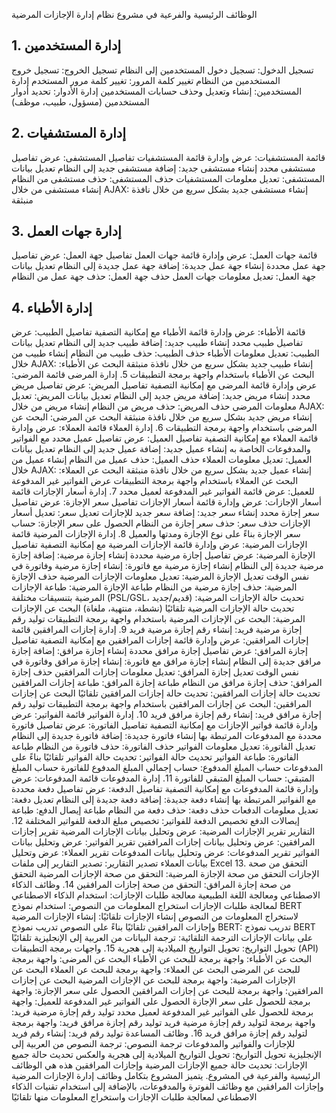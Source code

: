 الوظائف الرئيسية والفرعية في مشروع نظام إدارة الإجازات المرضية
## 1. إدارة المستخدمين
تسجيل الدخول: تسجيل دخول المستخدمين إلى النظام
تسجيل الخروج: تسجيل خروج المستخدمين من النظام
تغيير كلمة المرور: تغيير كلمة مرور المستخدم
إدارة المستخدمين: إنشاء وتعديل وحذف حسابات المستخدمين
إدارة الأدوار: تحديد أدوار المستخدمين (مسؤول، طبيب، موظف)
## 2. إدارة المستشفيات
قائمة المستشفيات: عرض وإدارة قائمة المستشفيات
تفاصيل المستشفى: عرض تفاصيل مستشفى محدد
إنشاء مستشفى جديد: إضافة مستشفى جديد إلى النظام
تعديل بيانات المستشفى: تعديل معلومات المستشفيات
حذف المستشفى: حذف مستشفى من النظام
إنشاء مستشفى من خلال AJAX: إنشاء مستشفى جديد بشكل سريع من خلال نافذة منبثقة
## 3. إدارة جهات العمل
قائمة جهات العمل: عرض وإدارة قائمة جهات العمل
تفاصيل جهة العمل: عرض تفاصيل جهة عمل محددة
إنشاء جهة عمل جديدة: إضافة جهة عمل جديدة إلى النظام
تعديل بيانات جهة العمل: تعديل معلومات جهات العمل
حذف جهة العمل: حذف جهة عمل من النظام
## 4. إدارة الأطباء
قائمة الأطباء: عرض وإدارة قائمة الأطباء مع إمكانية التصفية
تفاصيل الطبيب: عرض تفاصيل طبيب محدد
إنشاء طبيب جديد: إضافة طبيب جديد إلى النظام
تعديل بيانات الطبيب: تعديل معلومات الأطباء
حذف الطبيب: حذف طبيب من النظام
إنشاء طبيب من خلال AJAX: إنشاء طبيب جديد بشكل سريع من خلال نافذة منبثقة
البحث عن الأطباء: البحث عن الأطباء باستخدام واجهة برمجة التطبيقات
5. إدارة المرضى
قائمة المرضى: عرض وإدارة قائمة المرضى مع إمكانية التصفية
تفاصيل المريض: عرض تفاصيل مريض محدد
إنشاء مريض جديد: إضافة مريض جديد إلى النظام
تعديل بيانات المريض: تعديل معلومات المرضى
حذف المريض: حذف مريض من النظام
إنشاء مريض من خلال AJAX: إنشاء مريض جديد بشكل سريع من خلال نافذة منبثقة
البحث عن المرضى: البحث عن المرضى باستخدام واجهة برمجة التطبيقات
6. إدارة العملاء
قائمة العملاء: عرض وإدارة قائمة العملاء مع إمكانية التصفية
تفاصيل العميل: عرض تفاصيل عميل محدد مع الفواتير والمدفوعات الخاصة به
إنشاء عميل جديد: إضافة عميل جديد إلى النظام
تعديل بيانات العميل: تعديل معلومات العملاء
حذف العميل: حذف عميل من النظام
إنشاء عميل من خلال AJAX: إنشاء عميل جديد بشكل سريع من خلال نافذة منبثقة
البحث عن العملاء: البحث عن العملاء باستخدام واجهة برمجة التطبيقات
عرض الفواتير غير المدفوعة للعميل: عرض قائمة الفواتير غير المدفوعة لعميل محدد
7. إدارة أسعار الإجازات
قائمة أسعار الإجازات: عرض وإدارة قائمة أسعار الإجازات
تفاصيل سعر الإجازة: عرض تفاصيل سعر إجازة محدد
إنشاء سعر جديد: إضافة سعر جديد للإجازات
تعديل سعر: تعديل أسعار الإجازات
حذف سعر: حذف سعر إجازة من النظام
الحصول على سعر الإجازة: حساب سعر الإجازة بناءً على نوع الإجازة ومدتها والعميل
8. إدارة الإجازات المرضية
قائمة الإجازات المرضية: عرض وإدارة قائمة الإجازات المرضية مع إمكانية التصفية
تفاصيل الإجازة المرضية: عرض تفاصيل إجازة مرضية محددة
إنشاء إجازة مرضية: إضافة إجازة مرضية جديدة إلى النظام
إنشاء إجازة مرضية مع فاتورة: إنشاء إجازة مرضية وفاتورة في نفس الوقت
تعديل الإجازة المرضية: تعديل معلومات الإجازات المرضية
حذف الإجازة المرضية: حذف إجازة مرضية من النظام
طباعة الإجازة المرضية: طباعة الإجازات المرضية بتنسيقات مختلفة (PSL/GSL، قديم/جديد)
تحديث حالة الإجازات المرضية: تحديث حالة الإجازات المرضية تلقائيًا (نشطة، منتهية، ملغاة)
البحث عن الإجازات المرضية: البحث عن الإجازات المرضية باستخدام واجهة برمجة التطبيقات
توليد رقم إجازة مرضية فريد: إنشاء رقم إجازة مرضية فريد
9. إدارة إجازات المرافقين
قائمة إجازات المرافقين: عرض وإدارة قائمة إجازات المرافقين مع إمكانية التصفية
تفاصيل إجازة المرافق: عرض تفاصيل إجازة مرافق محددة
إنشاء إجازة مرافق: إضافة إجازة مرافق جديدة إلى النظام
إنشاء إجازة مرافق مع فاتورة: إنشاء إجازة مرافق وفاتورة في نفس الوقت
تعديل إجازة المرافق: تعديل معلومات إجازات المرافقين
حذف إجازة المرافق: حذف إجازة مرافق من النظام
طباعة إجازة المرافق: طباعة إجازات المرافقين
تحديث حالة إجازات المرافقين: تحديث حالة إجازات المرافقين تلقائيًا
البحث عن إجازات المرافقين: البحث عن إجازات المرافقين باستخدام واجهة برمجة التطبيقات
توليد رقم إجازة مرافق فريد: إنشاء رقم إجازة مرافق فريد
10. إدارة الفواتير
قائمة الفواتير: عرض وإدارة قائمة فواتير الإجازات مع إمكانية التصفية
تفاصيل الفاتورة: عرض تفاصيل فاتورة محددة مع المدفوعات المرتبطة بها
إنشاء فاتورة جديدة: إضافة فاتورة جديدة إلى النظام
تعديل الفاتورة: تعديل معلومات الفواتير
حذف الفاتورة: حذف فاتورة من النظام
طباعة الفاتورة: طباعة الفواتير
تحديث حالة الفواتير: تحديث حالة الفواتير تلقائيًا بناءً على المدفوعات
حساب المبلغ المدفوع: حساب إجمالي المبلغ المدفوع للفاتورة
حساب المبلغ المتبقي: حساب المبلغ المتبقي للفاتورة
11. إدارة المدفوعات
قائمة المدفوعات: عرض وإدارة قائمة المدفوعات مع إمكانية التصفية
تفاصيل الدفعة: عرض تفاصيل دفعة محددة مع الفواتير المرتبطة بها
إنشاء دفعة جديدة: إضافة دفعة جديدة إلى النظام
تعديل دفعة: تعديل معلومات الدفعات
حذف دفعة: حذف دفعة من النظام
طباعة إيصال الدفع: طباعة إيصالات الدفع
تخصيص الدفعة للفواتير: تخصيص مبلغ الدفعة للفواتير المختلفة
12. التقارير
تقرير الإجازات المرضية: عرض وتحليل بيانات الإجازات المرضية
تقرير إجازات المرافقين: عرض وتحليل بيانات إجازات المرافقين
تقرير الفواتير: عرض وتحليل بيانات الفواتير
تقرير المدفوعات: عرض وتحليل بيانات المدفوعات
تقرير العملاء: عرض وتحليل بيانات العملاء
تصدير التقارير: تصدير التقارير إلى ملفات Excel
13. التحقق من صحة الإجازات
التحقق من صحة الإجازة المرضية: التحقق من صحة الإجازات المرضية
التحقق من صحة إجازة المرافق: التحقق من صحة إجازات المرافقين
14. وظائف الذكاء الاصطناعي ومعالجة اللغة الطبيعية
معالجة طلبات الإجازات: استخدام الذكاء الاصطناعي لمعالجة طلبات الإجازات
استخراج المعلومات من النصوص: استخدام نموذج BERT لاستخراج المعلومات من النصوص
إنشاء الإجازات تلقائيًا: إنشاء الإجازات المرضية وإجازات المرافقين تلقائيًا بناءً على النصوص
تدريب نموذج BERT: تدريب نموذج BERT على بيانات الإجازات
الترجمة التلقائية: ترجمة البيانات من العربية إلى الإنجليزية تلقائيًا
تحويل التواريخ: تحويل التواريخ الميلادية إلى هجرية
15. واجهات برمجة التطبيقات (API)
البحث عن الأطباء: واجهة برمجة للبحث عن الأطباء
البحث عن المرضى: واجهة برمجة للبحث عن المرضى
البحث عن العملاء: واجهة برمجة للبحث عن العملاء
البحث عن الإجازات المرضية: واجهة برمجة للبحث عن الإجازات المرضية
البحث عن إجازات المرافقين: واجهة برمجة للبحث عن إجازات المرافقين
الحصول على سعر الإجازة: واجهة برمجة للحصول على سعر الإجازة
الحصول على الفواتير غير المدفوعة للعميل: واجهة برمجة للحصول على الفواتير غير المدفوعة لعميل محدد
توليد رقم إجازة مرضية فريد: واجهة برمجة لتوليد رقم إجازة مرضية فريد
توليد رقم إجازة مرافق فريد: واجهة برمجة لتوليد رقم إجازة مرافق فريد
16. وظائف المساعدة
توليد رقم فريد: إنشاء رقم فريد للإجازات والفواتير والمدفوعات
ترجمة النصوص: ترجمة النصوص من العربية إلى الإنجليزية
تحويل التواريخ: تحويل التواريخ الميلادية إلى هجرية والعكس
تحديث حالة جميع الإجازات: تحديث حالة جميع الإجازات المرضية وإجازات المرافقين
هذه هي الوظائف الرئيسية والفرعية في المشروع. يتميز المشروع بتكامل وظائف إدارة الإجازات المرضية وإجازات المرافقين مع وظائف الفوترة والمدفوعات، بالإضافة إلى استخدام تقنيات الذكاء الاصطناعي لمعالجة طلبات الإجازات واستخراج المعلومات منها تلقائيًا